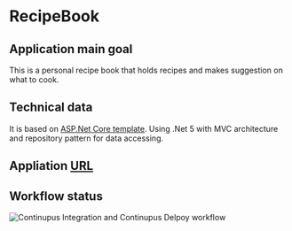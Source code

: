 # RecipeBook

## Application main goal

This is a personal recipe book that holds recipes and makes suggestion on what to cook.

## Technical data
It is based on [ASP.Net Core template](https://github.com/NikolayIT/ASP.NET-Core-Template).
Using .Net 5 with MVC architecture and repository pattern for data accessing. 

## Appliation [URL](https://myrecipescheduler.azurewebsites.net) 

## Workflow status
![Continupus Integration and Continupus Delpoy workflow](https://github.com/madbadPi/RecipeBook/actions/workflows/ci-cd.yaml/badge.svg)
